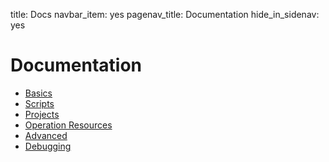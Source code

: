 title: Docs
navbar_item: yes
pagenav_title: Documentation
hide_in_sidenav: yes

# Documentation

- [Basics](category:/#basic)
- [Scripts](category:/#scripts)
- [Projects](category:/#projects)
- [Operation Resources](category:/#resources)
- [Advanced](category:/#advanced)
- [Debugging](category:/#debug)

<!--
- [Get Started](category:#get-started)
- [Concepts](category:#core-concept)
- [Tools](category:#tool)
- [Reference](category:#reference)
- [Popular guides](category:/docs/guides/#popular)
-->
